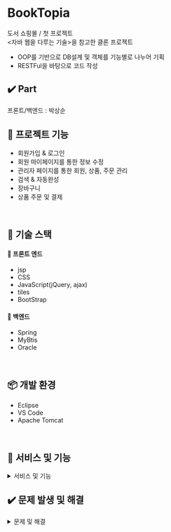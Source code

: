 # BookTopia

 도서 쇼핑몰 / 첫 프로젝트 <br>
 <자바 웹을 다루는 기술>을 참고한 클론 프로젝트
 - OOP를 기반으로 DB설계 및 객체를 기능별로 나누어 기획
 - RESTFul을 바탕으로 코드 작성

## ✔️ Part 
프론트/백엔드 : 박상순

## 📁 프로젝트 기능

- 회원가입 & 로그인
- 회원 마이페이지를 통한 정보 수정
- 관리자 페이지를 통한 회원, 상품, 주문 관리
- 검색 & 자동완성
- 장바구니
- 상품 주문 및 결제
<br/>

## 📕 기술 스택

#### 📙  프론트 엔드

- jsp
- CSS
- JavaScript(jQuery, ajax)
- tiles
- BootStrap


#### 📙 백엔드

- Spring
- MyBtis
- Oracle

<br/>


## 📦 개발 환경


- Eclipse
- VS Code
- Apache Tomcat

<br/>


## 📸 서비스 및 기능

<details markdown="1">
<summary>서비스 및 기능</summary>

- ### 메인 화면
<img src="src/main/webapp/resources/image/booktopia.PNG" width=500>

- ### 관리자 로그인 시 상단 메뉴
<img src="src/main/webapp/resources/image/login_admin.PNG" width=500>

- ### 회원 로그인 시 상단 메뉴
<img src="src/main/webapp/resources/image/login_member.PNG" width=500>

- ### 회원 마이 페이지
<img src="src/main/webapp/resources/image/mypage.PNG" width=500>

- ### 관리자 페이지
<img src="src/main/webapp/resources/image/adminpage.PNG" width=500>

- ### 자동 완성 기능 
<img src="src/main/webapp/resources/image/autosearch.PNG" width=500>

- ### 장바구니
<img src="src/main/webapp/resources/image/putbasket.PNG" width=500>
<img src="src/main/webapp/resources/image/basketpage.PNG" width=500>

- ### 주문 기능
<img src="src/main/webapp/resources/image/order1.PNG" width=500>
<img src="src/main/webapp/resources/image/order2.PNG" width=500>



## 기획 설계

- ### 사전 설계
<img src="src/main/webapp/resources/image/pre_design1.PNG" width=400><img src="src/main/webapp/resources/image/pre_design2.PNG" width=400>
<img src="src/main/webapp/resources/image/pre_design3.PNG" width=400><img src="src/main/webapp/resources/image/pre_design4.PNG" width=400>


- ### ERD
<img src="src/main/webapp/resources/image/erd.PNG" width=500>

</details>

## ✔️ 문제 발생 및 해결

<details markdown="1">
<summary>문제 및 해결</summary>

### 문제 : 도서 검색 후 장바구니 클릭 시 장바구니에 저장이 되지 않음
#### 원인 : 구현된 메서드가 없음

<img src="src/main/webapp/resources/image/error1.PNG" width=400>
<img src="src/main/webapp/resources/image/error2.PNG" width=400>

<br>
<br>

- 기존에 작성해둔 메서드로 연결을 하려 했으나 넘어가는 변수들의 타입이 달라 불가능
- VO타입으로 변수를 받도록 새로 메서드를 작성하여 ModelAndView 타입으로 리턴

<br>
<br>

### 새로운 문제 발생

- 문제 : VO타입을 Map에 넣는 과정 중 goodsDAO가 null이라는 에러가 발생

<img src="src/main/webapp/resources/image/new_error1.PNG" width=400>

- 원인 : 새로 작성한 메서드에서 서비스 객체를 @Autowired를 사용하지 않고 메서드 내에서 직접 생성하여 사용하려함
- 해결 : @Autowired를 사용하여 의존성 주입

<img src="src/main/webapp/resources/image/complete1.PNG" width=400>
<img src="src/main/webapp/resources/image/complete2.PNG" width=400>

</details>